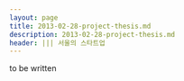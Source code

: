 ```yaml
---
layout: page
title: 2013-02-28-project-thesis.md
description: 2013-02-28-project-thesis.md
header: ||| 서울의 스타트업 
---
```


to be written
